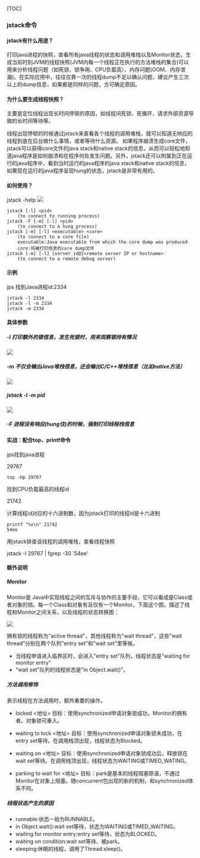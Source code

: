 [TOC]

### jstack命令

#### jstack有什么用途？

打印java进程的快照，查看所有java线程的状态和调用堆栈以及Monitor状态，生成当前时刻JVM的线程快照(JVM内每一个线程正在执行的方法堆栈的集合)可以用来分析线程问题（如死锁、锁争用、CPU负载高）、内存问题(OOM、内存泄漏)。在实际应用中，往往仅靠一次的线程dump不足以确认问题，建议产生三次以上的dump信息，如果都是同样的问题，方可确定原因。

#### 为什么要生成线程快照？

主要是定位线程出现长时间停顿的原因，如线程间死锁、死循环、请求外部资源导致的长时间等待等。

线程出现停顿的时候通过jstack来查看各个线程的调用堆栈，就可以知道无响应的线程到底在后台做什么事情，或者等待什么资源。 如果程序崩溃生成core文件，jstack可以获得core文件的java stack和native stack的信息，从而可以轻松地知道java程序是如何崩溃和在程序何处发生问题。另外，jstack还可以附属到正在运行的java程序中，看到当时运行的java程序的java stack和native stack的信息，如果现在运行的java程序呈现hung的状态，jstack是非常有用的。

#### 如何使用？

jstack -help
![](https://raw.githubusercontent.com/tinyivc/tinyivc.github.io/master/img/jstack-help.jpg)

```shell
jstack [-l] <pid>
    (to connect to running process)
jstack -F [-m] [-l] <pid>
    (to connect to a hung process)
jstack [-m] [-l] <executable> <core>
    (to connect to a core file)
    executable:Java executable from which the core dump was produced
    core:将被打印信息的core dump文件
jstack [-m] [-l] [server_id@]<remote server IP or hostname>
    (to connect to a remote debug server)
```

#### 示例

jps
找到Java进程id:2334

```shell
jstack -l 2334
jstack -l -m 2334
jstack -m 2334
```

#### 具体参数
##### -l  打印额外的锁信息，发生死锁时，用来观察锁持有情况

![](https://raw.githubusercontent.com/tinyivc/tinyivc.github.io/master/img/jstack-l.jpg)

##### -m  不仅会输出Java堆栈信息，还会输出C/C++堆栈信息（比如native方法）
![](https://raw.githubusercontent.com/tinyivc/tinyivc.github.io/master/img/jstack-m.jpg)

##### jstack -l -m pid

![](https://raw.githubusercontent.com/tinyivc/tinyivc.github.io/master/img/jstack-l-m.jpg)

##### -F  进程没有响应(hung住)的时候，强制打印线程栈信息
#### 实战：配合top、printf命令

jps找到java进程

29767

```shell
top -Hp 29767
```

找到CPU负载最高的线程id

21742

计算线程id对应的十六进制数，因为jstack打印的线程id是十六进制

```shell
printf "%x\n" 21742
54ee
```

用jstack排查该线程的调用堆栈，查看线程快照

jstack -l 29767 | fgrep -30 '54ee'

#### 额外说明

##### Monitor

Monitor是 Java中实现线程之间的互斥与协作的主要手段，它可以看成是Class或者对象的锁。每一个Class和对象有且仅有一个Monitor。下面这个图，描述了线程和Monitor之间关系，以及线程的状态转换图：

![](https://raw.githubusercontent.com/tinyivc/tinyivc.github.io/master/img/java-monitor.bmp)

拥有锁的线程称为"active thread"，其他线程称为"wait thread"，这些"wait thread"分别在两个队列"entry set"和"wait set"里等候。

- 当线程申请进入临界区时，会进入"entry set"队列，线程状态是"waiting for monitor entry"
- "wait set"队列的线程状态是"in Object.wait()"。


##### 方法调用修饰

表示线程在方法调用时，额外重要的操作。

- locked <地址> 目标：使用synchronized申请对象锁成功，Monitor的拥有者。对象锁可重入。
- waiting to lock <地址> 目标：使用synchronized申请对象锁未成功，在entry set等待。在调用栈顶出现，线程状态为Blocked。

- waiting on <地址> 目标：使用synchronized申请对象锁成功后，释放锁在wait set等待。在调用栈顶出现，线程状态为WAITING或TIMED_WATING。

- parking to wait for <地址> 目标：park是基本的线程阻塞原语，不通过Monitor在对象上阻塞。随concurrent包出现的新的机制，和synchronized体系不同。

##### 线程状态产生的原因

- runnable:状态一般为RUNNABLE。
- in Object.wait():wait set等待，状态为WAITING或TIMED_WAITING。
- waiting for monitor entry:entry set等待，状态为BLOCKED。
- waiting on condition:wait set等待、被park。
- sleeping:休眠的线程，调用了Thread.sleep()。



